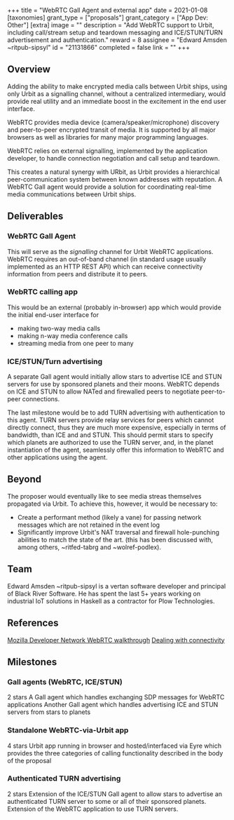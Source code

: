 +++
title = "WebRTC Gall Agent and external app"
date = 2021-01-08
[taxonomies]
grant_type = ["proposals"]
grant_category = ["App Dev: Other"]
[extra]
image = ""
description = "Add WebRTC support to Urbit, including call/stream setup and teardown messaging and ICE/STUN/TURN advertisement and authentication."
reward = 8
assignee = "Edward Amsden ~ritpub-sipsyl"
id = "21131866"
completed = false
link = ""
+++

## Overview

Adding the ability to make encrypted media calls between Urbit ships, using only Urbit as a signalling channel, without a centralized intermediary, would provide real utility and an immediate boost in the excitement in the end user interface.

WebRTC provides media device (camera/speaker/microphone) discovery and peer-to-peer encrypted transit of media. It is supported by all major browsers as well as libraries for many major programming languages.

WebRTC relies on external signalling, implemented by the application developer, to handle connection negotiation and call setup and teardown.

This creates a natural synergy with URbit, as Urbit provides a hierarchical peer-communication system between known addresses with reputation. A WebRTC Gall agent would provide a solution for coordinating real-time media communications between Urbit ships.

## Deliverables

### WebRTC Gall Agent
This will serve as the _signalling_ channel for Urbit WebRTC applications. WebRTC requires an out-of-band channel (in standard usage usually implemented as an HTTP REST API) which can receive connectivity information from peers and distribute it to peers.

### WebRTC calling app
This would be an external (probably in-browser) app which would provide the initial end-user interface for
  - making two-way media calls
  - making n-way media conference calls
  - streaming media from one peer to many

### ICE/STUN/Turn advertising 
A separate Gall agent would initially allow stars to advertise ICE and STUN servers for use by sponsored planets and their moons. WebRTC depends on ICE and STUN to allow NATed and firewalled peers to negotiate peer-to-peer connections.

The last milestone would be to add TURN advertising with authentication to this agent. TURN servers provide relay services for peers which cannot directly connect, thus they are much more expensive, especially in terms of bandwidth, than ICE and and STUN. This should permit stars to specify which planets are authorized to use the TURN server, and, in the planet instantiation of the agent, seamlessly offer this information to WebRTC and other applications using the agent.

## Beyond

The proposer would eventually like to see media streas themselves propagated via Urbit. To achieve this, however,
it would be necessary to:
- Create a performant method (likely a vane) for passing network messages which are not retained in the event log
- Significantly improve Urbit's NAT traversal and firewall hole-punching abilities to match the state of the art.
  (this has been discussed with, among others, ~ritfed-tabrg and ~wolref-podlex).

## Team

Edward Amsden ~ritpub-sipsyl is a vertan software developer and principal of Black River Software. He has spent the last 5+ years working on industrial IoT solutions in Haskell as a contractor for Plow Technologies.

## References
[Mozilla Developer Network WebRTC walkthrough](https://developer.mozilla.org/en-US/docs/Web/API/WebRTC_API/Signaling_and_video_calling)
[Dealing with connectivity](https://developer.mozilla.org/en-US/docs/Web/API/WebRTC_API/Connectivity)

## Milestones


### Gall agents (WebRTC, ICE/STUN)
2 stars
A Gall agent which handles exchanging SDP messages for WebRTC applications
Another Gall agent which handles advertising ICE and STUN servers from stars to planets


### Standalone WebRTC-via-Urbit app
4 stars
Urbit app running in browser and hosted/interfaced via Eyre which provides the three categories of calling functionality described in the body of the proposal


### Authenticated TURN advertising
2 stars
Extension of the ICE/STUN Gall agent to allow stars to advertise an authenticated TURN server to some or all of their sponsored planets. Extension of the WebRTC application to use TURN servers.

    